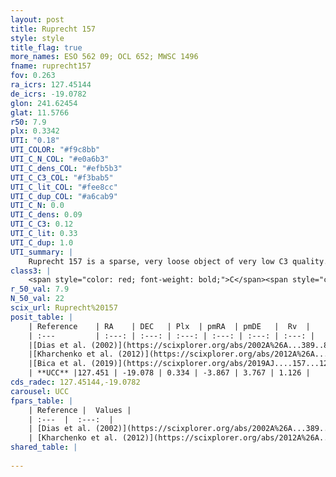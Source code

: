 ```yaml
---
layout: post
title: Ruprecht 157
style: style
title_flag: true
more_names: ESO 562 09; OCL 652; MWSC 1496
fname: ruprecht157
fov: 0.263
ra_icrs: 127.45144
de_icrs: -19.0782
glon: 241.62454
glat: 11.5766
r50: 7.9
plx: 0.3342
UTI: "0.18"
UTI_COLOR: "#f9c8bb"
UTI_C_N_COL: "#e0a6b3"
UTI_C_dens_COL: "#efb5b3"
UTI_C_C3_COL: "#f3bab5"
UTI_C_lit_COL: "#fee8cc"
UTI_C_dup_COL: "#a6cab9"
UTI_C_N: 0.0
UTI_C_dens: 0.09
UTI_C_C3: 0.12
UTI_C_lit: 0.33
UTI_C_dup: 1.0
UTI_summary: |
    Ruprecht 157 is a sparse, very loose object of very low C3 quality. It is poorly studied in the literature, with no articles listed in the last 6 years.<br><br><span style="color: #99180f; font-weight: bold;">Warning: </span>contains less than 25 stars with <i>P>0.5</i> estimated.
class3: |
    <span style="color: red; font-weight: bold;">C</span><span style="color: purple; font-weight: bold;">D</span>
r_50_val: 7.9
N_50_val: 22
scix_url: Ruprecht%20157
posit_table: |
    | Reference    | RA    | DEC   | Plx  | pmRA  | pmDE   |  Rv  |
    | :---         | :---: | :---: | :---: | :---: | :---: | :---: |
    |[Dias et al. (2002)](https://scixplorer.org/abs/2002A%26A...389..871D) | 127.454 | -19.1 | -- | -3.01 | 0.71 | -- |
    |[Kharchenko et al. (2012)](https://scixplorer.org/abs/2012A%26A...543A.156K) | 127.455 | -19.12 | -- | -2.34 | 4.27 | -- |
    |[Bica et al. (2019)](https://scixplorer.org/abs/2019AJ....157...12B) | 127.445 | -19.095 | -- | -- | -- | -- |
    | **UCC** |127.451 | -19.078 | 0.334 | -3.867 | 3.767 | 1.126 | 
cds_radec: 127.45144,-19.0782
carousel: UCC
fpars_table: |
    | Reference |  Values |
    | :---  |  :---:  |
    | [Dias et al. (2002)](https://scixplorer.org/abs/2002A%26A...389..871D) | `E(B-V)=0.75, Dist=2059.0, Age=7.75` |
    | [Kharchenko et al. (2012)](https://scixplorer.org/abs/2012A%26A...543A.156K) | `e_bv=0.562, distance=2311, log_age=8.7` |
shared_table: |
    
---
```

